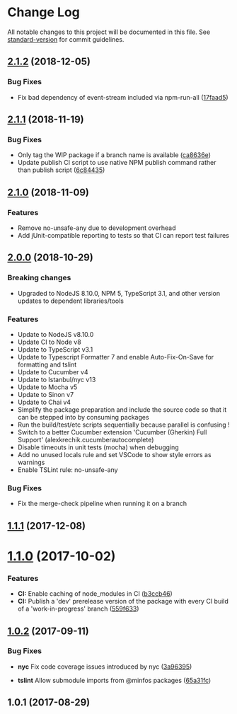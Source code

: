 # Change Log

All notable changes to this project will be documented in this file. See [standard-version](https://github.com/conventional-changelog/standard-version) for commit guidelines.

<a name="2.1.2"></a>
## [2.1.2](https://bitbucket.org/minfos/ref-boilerplate-core/compare/v2.1.1...v2.1.2) (2018-12-05)


### Bug Fixes

* Fix bad dependency of event-stream included via npm-run-all ([17faad5](https://bitbucket.org/minfos/ref-boilerplate-core/commits/17faad5))



<a name="2.1.1"></a>
## [2.1.1](https://bitbucket.org/minfos/ref-boilerplate-core/compare/v2.1.0...v2.1.1) (2018-11-19)


### Bug Fixes

* Only tag the WIP package if a branch name is available ([ca8636e](https://bitbucket.org/minfos/ref-boilerplate-core/commits/ca8636e))
* Update publish CI script to use native NPM publish command rather than publish script ([6c84435](https://bitbucket.org/minfos/ref-boilerplate-core/commits/6c84435))



<a name="2.1.0"></a>
## [2.1.0](https://bitbucket.org/minfos/ref-boilerplate-core/compare/v2.0.0...v2.1.0) (2018-11-09)

### Features

* Remove no-unsafe-any due to development overhead
* Add jUnit-compatible reporting to tests so that CI can report test failures

<a name="2.0.0"></a>
## [2.0.0](https://bitbucket.org/minfos/ref-boilerplate-core/compare/v1.1.1...v2.0.0) (2018-10-29)

### Breaking changes

* Upgraded to NodeJS 8.10.0, NPM 5, TypeScript 3.1, and other version updates to dependent libraries/tools

### Features

* Update to NodeJS v8.10.0
* Update CI to Node v8
* Update to TypeScript v3.1
* Update to Typescript Formatter 7 and enable Auto-Fix-On-Save for formatting and tslint
* Update to Cucumber v4
* Update to Istanbul/nyc v13
* Update to Mocha v5
* Update to Sinon v7
* Update to Chai v4
* Simplify the package preparation and include the source code so that it can be stepped into by consuming packages
* Run the build/test/etc scripts sequentially because parallel is confusing !
* Switch to a better Cucumber extension 'Cucumber (Gherkin) Full Support' (alexkrechik.cucumberautocomplete)
* Disable timeouts in unit tests (mocha) when debugging
* Add no unused locals rule and set VSCode to show style errors as warnings
* Enable TSLint rule: no-unsafe-any

### Bug Fixes

* Fix the merge-check pipeline when running it on a branch


<a name="1.1.1"></a>
## [1.1.1](https://bitbucket.org/minfos/ref-boilerplate-core/compare/v1.1.0...v1.1.1) (2017-12-08)



<a name="1.1.0"></a>
# [1.1.0](https://bitbucket.org/minfos/ref-boilerplate-core/compare/v1.0.2...v1.1.0) (2017-10-02)


### Features

* **CI:** Enable caching of node_modules in CI ([b3ccb46](https://bitbucket.org/minfos/ref-boilerplate-core/commits/b3ccb46))
* **CI:** Publish a 'dev' prerelease version of the package with every CI build of a 'work-in-progress' branch ([559f633](https://bitbucket.org/minfos/ref-boilerplate-core/commits/559f633))



<a name="1.0.2"></a>
## [1.0.2](https://bitbucket.org/minfos/ref-boilerplate-core/compare/v1.0.1...v1.0.2) (2017-09-11)

### Bug Fixes

* **nyc** Fix code coverage issues introduced by nyc
    ([3a96395](https://bitbucket.org/minfos/store-datasharing-client/commits/3a96395))

* **tslint** Allow submodule imports from @minfos packages
    ([65a31fc](https://bitbucket.org/minfos/store-datasharing-client/commits/65a31fc))

<a name="1.0.1"></a>
## 1.0.1 (2017-08-29)
